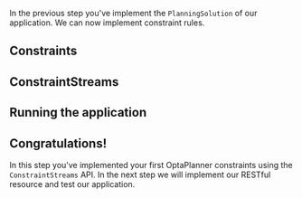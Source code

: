 In the previous step you've implement the `PlanningSolution` of our application. We can now implement constraint rules.

## Constraints


## ConstraintStreams


## Running the application


## Congratulations!

In this step you've implemented your first OptaPlanner constraints using the `ConstraintStreams` API. In the next step we will implement our RESTful resource and test our application.
